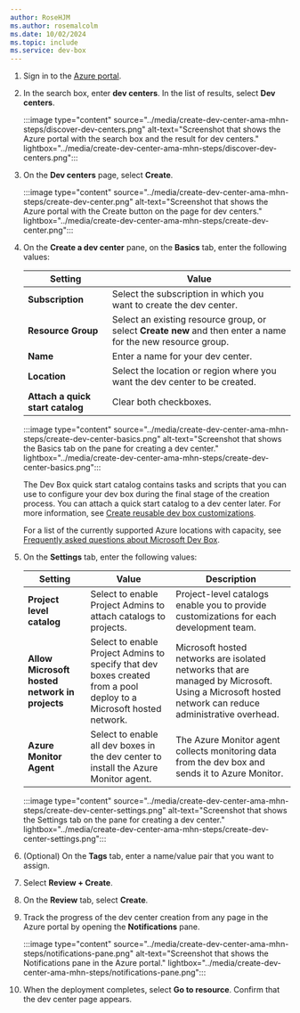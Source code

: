```yaml
---
author: RoseHJM
ms.author: rosemalcolm
ms.date: 10/02/2024
ms.topic: include
ms.service: dev-box
---
```


1. Sign in to the [Azure portal](https://portal.azure.com).

1. In the search box, enter **dev centers**. In the list of results, select **Dev centers**.

   :::image type="content" source="../media/create-dev-center-ama-mhn-steps/discover-dev-centers.png" alt-text="Screenshot that shows the Azure portal with the search box and the result for dev centers." lightbox="../media/create-dev-center-ama-mhn-steps/discover-dev-centers.png":::

1. On the **Dev centers** page, select **Create**.

   :::image type="content" source="../media/create-dev-center-ama-mhn-steps/create-dev-center.png" alt-text="Screenshot that shows the Azure portal with the Create button on the page for dev centers." lightbox="../media/create-dev-center-ama-mhn-steps/create-dev-center.png":::

1. On the **Create a dev center** pane, on the **Basics** tab, enter the following values:

   | Setting | Value |
   |---|---|
   | **Subscription** | Select the subscription in which you want to create the dev center. |
   | **Resource Group** | Select an existing resource group, or select **Create new** and then enter a name for the new resource group. |
   | **Name** | Enter a name for your dev center. |
   | **Location** | Select the location or region where you want the dev center to be created. |
   | **Attach a quick start catalog** | Clear both checkboxes. |

   :::image type="content" source="../media/create-dev-center-ama-mhn-steps/create-dev-center-basics.png" alt-text="Screenshot that shows the Basics tab on the pane for creating a dev center." lightbox="../media/create-dev-center-ama-mhn-steps/create-dev-center-basics.png":::

   The Dev Box quick start catalog contains tasks and scripts that you can use to configure your dev box during the final stage of the creation process. You can attach a quick start catalog to a dev center later. For more information, see [Create reusable dev box customizations](../how-to-customize-dev-box-setup-tasks.md).

   For a list of the currently supported Azure locations with capacity, see [Frequently asked questions about Microsoft Dev Box](https://aka.ms/devbox_acom).

1. On the **Settings** tab, enter the following values:

   | Setting | Value | Description |
   |---|---|---|
   | **Project level catalog** | Select to enable Project Admins to attach catalogs to projects. | Project-level catalogs enable you to provide customizations for each development team. |
   | **Allow Microsoft hosted network in projects** | Select to enable Project Admins to specify that dev boxes created from a pool deploy to a Microsoft hosted network.  | Microsoft hosted networks are isolated networks that are managed by Microsoft. Using a Microsoft hosted network can reduce administrative overhead.   |
   | **Azure Monitor Agent** | Select to enable all dev boxes in the dev center to install the Azure Monitor agent. | The Azure Monitor agent collects monitoring data from the dev box and sends it to Azure Monitor. |

   :::image type="content" source="../media/create-dev-center-ama-mhn-steps/create-dev-center-settings.png" alt-text="Screenshot that shows the Settings tab on the pane for creating a dev center." lightbox="../media/create-dev-center-ama-mhn-steps/create-dev-center-settings.png":::

1. (Optional) On the **Tags** tab, enter a name/value pair that you want to assign.

1. Select **Review + Create**.

1. On the **Review** tab, select **Create**.

1. Track the progress of the dev center creation from any page in the Azure portal by opening the **Notifications** pane.

   :::image type="content" source="../media/create-dev-center-ama-mhn-steps/notifications-pane.png" alt-text="Screenshot that shows the Notifications pane in the Azure portal." lightbox="../media/create-dev-center-ama-mhn-steps/notifications-pane.png":::

1. When the deployment completes, select **Go to resource**. Confirm that the dev center page appears.
